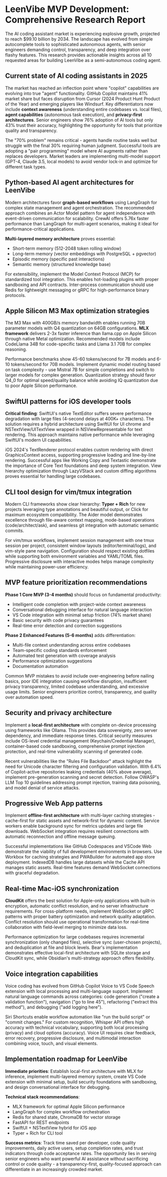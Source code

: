 # LeenVibe MVP Development: Comprehensive Research Report

The AI coding assistant market is experiencing explosive growth, projected to reach $99.10 billion by 2034. The landscape has evolved from simple autocomplete tools to sophisticated autonomous agents, with senior engineers demanding control, transparency, and deep integration over flashy features. This research provides actionable insights across all 10 requested areas for building LeenVibe as a semi-autonomous coding agent.

## Current state of AI coding assistants in 2025

The market has reached an inflection point where "copilot" capabilities are evolving into true "agent" functionality. GitHub Copilot maintains 41% market share but faces disruption from Cursor (2024 Product Hunt Product of the Year) and emerging players like Windsurf. Key differentiators now include **context awareness** (understanding entire codebases vs. local files), **agent capabilities** (autonomous task execution), and **privacy-first architectures**. Senior engineers show 76% adoption of AI tools but only 43% trust their accuracy, highlighting the opportunity for tools that prioritize quality and transparency.

The "70% problem" remains critical - agents handle routine tasks well but struggle with the final 30% requiring human judgment. Successful tools are adopting a "pair programming" model where AI augments rather than replaces developers. Market leaders are implementing multi-model support (GPT-4, Claude 3.5, local models) to avoid vendor lock-in and optimize for different task types.

## Python-based AI agent architectures for LeenVibe

Modern architectures favor **graph-based workflows** using LangGraph for complex state management and agent orchestration. The recommended approach combines an Actor Model pattern for agent independence with event-driven communication for scalability. CrewAI offers 5.76x faster performance than LangGraph for multi-agent scenarios, making it ideal for performance-critical applications.

**Multi-layered memory architecture** proves essential:
- Short-term memory (512-2048 token rolling window)
- Long-term memory (vector embeddings with PostgreSQL + pgvector)
- Episodic memory (specific past interactions)
- Semantic memory (structured knowledge base)

For extensibility, implement the Model Context Protocol (MCP) for standardized tool integration. This enables hot-loading plugins with proper sandboxing and API contracts. Inter-process communication should use Redis for lightweight messaging or gRPC for high-performance binary protocols.

## Apple Silicon M3 Max optimization strategies

The M3 Max with 400GB/s memory bandwidth enables running 70B parameter models with Q4 quantization on 64GB configurations. **MLX framework** delivers 2-3x faster inference than llama.cpp on Apple Silicon through native Metal optimization. Recommended models include CodeLlama 34B for code-specific tasks and Llama 3.1 70B for complex reasoning.

Performance benchmarks show 45-60 tokens/second for 7B models and 6-10 tokens/second for 70B models. Implement dynamic model routing based on task complexity - use Mistral 7B for simple completions and switch to larger models for complex generation. Quantization strategy should favor Q4_0 for optimal speed/quality balance while avoiding IQ quantization due to poor Apple Silicon performance.

## SwiftUI patterns for iOS developer tools

**Critical finding**: SwiftUI's native TextEditor suffers severe performance degradation with large files (4-second delays at 400K+ characters). The solution requires a hybrid architecture using SwiftUI for UI chrome and NSTextView/UITextView wrapped in NSViewRepresentable for text rendering. This approach maintains native performance while leveraging SwiftUI's modern UI capabilities.

iOS 2024's TextRenderer protocol enables custom rendering with direct GraphicsContext access, supporting progressive loading and line-by-line rendering. Successful apps like Working Copy and Textastic demonstrate the importance of Core Text foundations and deep system integration. View hierarchy optimization through LazyVStack and custom diffing algorithms proves essential for handling large codebases.

## CLI tool design for vim/tmux integration

Modern CLI frameworks show clear hierarchy: **Typer + Rich** for new projects leveraging type annotations and beautiful output, or Click for maximum ecosystem compatibility. The Aider model demonstrates excellence through file-aware context mapping, mode-based operations (code/architect/ask), and seamless git integration with automatic semantic commits.

For vim/tmux workflows, implement session management with one tmux session per project, consistent window layouts (editor/terminal/logs), and vim-style pane navigation. Configuration should respect existing dotfiles while supporting both environment variables and YAML/TOML files. Progressive disclosure with interactive modes helps manage complexity while maintaining power-user efficiency.

## MVP feature prioritization recommendations

**Phase 1 Core MVP (3-4 months)** should focus on fundamental productivity:
- Intelligent code completion with project-wide context awareness
- Conversational debugging interface for natural language interaction
- VS Code integration with minimal setup friction (74% market share)
- Basic security with code privacy guarantees
- Real-time error detection and correction suggestions

**Phase 2 Enhanced Features (5-6 months)** adds differentiation:
- Multi-file context understanding across entire codebases
- Team-specific coding standards enforcement
- Automated test generation with coverage analysis
- Performance optimization suggestions
- Documentation automation

Common MVP mistakes to avoid include over-engineering before nailing basics, poor IDE integration causing workflow disruption, insufficient privacy transparency, limited codebase understanding, and excessive usage limits. Senior engineers prioritize control, transparency, and quality over automation speed.

## Security and privacy architecture

Implement a **local-first architecture** with complete on-device processing using frameworks like Ollama. This provides data sovereignty, zero server dependency, and immediate response times. Critical security measures include OS-level credential management (Keychain/Credential Manager), container-based code sandboxing, comprehensive prompt injection protection, and real-time vulnerability scanning of generated code.

Recent vulnerabilities like the "Rules File Backdoor" attack highlight the need for Unicode character filtering and configuration validation. With 6.4% of Copilot-active repositories leaking credentials (40% above average), implement pre-generation scanning and secret detection. Follow OWASP's LLM Top 10 guidelines addressing prompt injection, training data poisoning, and model denial of service attacks.

## Progressive Web App patterns

Implement **offline-first architecture** with multi-layer caching strategies - cache-first for static assets and network-first for dynamic content. Service workers enable background sync for metrics updates and large file downloads. WebSocket integration requires resilient connections with automatic reconnection and offline message queuing.

Successful implementations like GitHub Codespaces and VSCode Web demonstrate the viability of full development environments in browsers. Use Workbox for caching strategies and PWABuilder for automated app store deployment. IndexedDB handles large datasets while the Cache API manages static assets. Real-time features demand WebSocket connections with graceful degradation.

## Real-time Mac-iOS synchronization

**CloudKit** offers the best solution for Apple-only applications with built-in encryption, automatic conflict resolution, and no server infrastructure requirements. For cross-platform needs, implement WebSocket or gRPC patterns with proper battery optimization and network quality adaptation. Conflict resolution should use operational transformation for real-time collaboration with field-level merging to minimize data loss.

Performance optimization for large codebases requires incremental synchronization (only changed files), selective sync (user-chosen projects), and deduplication at file and block levels. Bear's implementation demonstrates effective local-first architecture with SQLite storage and CloudKit sync, while Obsidian's multi-strategy approach offers flexibility.

## Voice integration capabilities

Voice coding has evolved from GitHub Copilot Voice to VS Code Speech extension with local processing and multi-language support. Implement natural language commands across categories: code generation ("create a validation function"), navigation ("go to line 45"), refactoring ("extract this method"), and debugging ("add logging here").

Siri Shortcuts enable workflow automation like "run the build script" or "commit changes." For custom recognition, Whisper API offers high accuracy with technical vocabulary, supporting both local processing (privacy) and cloud options (accuracy). Voice UI requires clear feedback, error recovery, progressive disclosure, and multimodal interaction combining voice, touch, and visual elements.

## Implementation roadmap for LeenVibe

**Immediate priorities**: Establish local-first architecture with MLX for inference, implement multi-layered memory system, create VS Code extension with minimal setup, build security foundations with sandboxing, and design conversational interface for debugging.

**Technical stack recommendations**:
- MLX framework for optimal Apple Silicon performance
- LangGraph for complex workflow orchestration
- Redis for shared state, ChromaDB for vector storage
- FastAPI for REST endpoints
- SwiftUI + NSTextView hybrid for iOS app
- Typer + Rich for CLI tool

**Success metrics**: Track time saved per developer, code quality improvements, daily active users, setup completion rates, and trust indicators through code acceptance rates. The opportunity lies in serving senior engineers who want powerful AI assistance without sacrificing control or code quality - a transparency-first, quality-focused approach can differentiate in an increasingly crowded market.